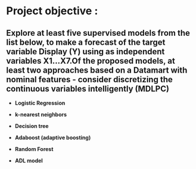 # Project objective :
## Explore at least five supervised models from the list below, to make a forecast of the target variable Display (Y) using as independent variables X1...X7.Of the proposed models, at least two approaches based on a Datamart with nominal features - consider discretizing the continuous variables intelligently (MDLPC)
- **Logistic Regression**

- **k-nearest neighbors**

- **Decision tree**

- **Adaboost (adaptive boosting)**

- **Random Forest**

- **ADL model**

